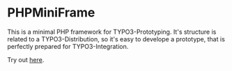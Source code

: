 # PHPMiniFrame
This is a minimal PHP framework for TYPO3-Prototyping.
It's structure is related to a TYPO3-Distribution, so it's easy to develope a prototype, that is perfectly prepared for TYPO3-Integration.

Try out [here](https://dadadesign-berlin.github.io/PHPMiniFrame/).

